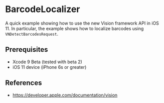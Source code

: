 # BarcodeLocalizer
A quick example showing how to use the new Vision framework API in iOS 11.
In particular, the example shows how to localize barcodes using `VNDetectBarcodesRequest`.

## Prerequisites
* Xcode 9 Beta (tested with beta 2)
* iOS 11 device (iPhone 6s or greater)

## References
* https://developer.apple.com/documentation/vision
